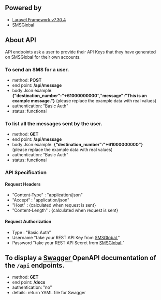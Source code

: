 ## Powered by  

- <a href="https://laravel.com" target="_blank"> Laravel Framework v7.30.4 </a>
- <a href="https://smsglobal.com" target="_blank"> SMSGlobal </a>

## About API

API endpoints ask a user to provide their API Keys that they have generated on SMSGlobal for their own accounts.

### To send an SMS for a user.
- method: **POST**
- end point: **/api/message**
- body Json example: **{"destination_number":"+61000000000","message":"This is an example message."}** (please replace the example data with real values)
- authentication: "Basic Auth"
- status: functional

### To list all the messages sent by the user.
- method: **GET**
- end point: **/api/message**
- body Json example: **{"destination_number":"+61000000000"}** (please replace the example data with real values)
- authentication: "Basic Auth"
- status: functional

### API Specification

#### Request Headers
- "Content-Type" : "application/json"
- "Accept" : "application/json"
- "Host" : {calculated when request is sent}
- "Content-Length" : {calculated when request is sent}

#### Request Authorization
- Type : "Basic Auth"
- Username "take your REST API Key from <a href="https://smsglobal.com" target="_blank"> SMSGlobal </a>"
- Password "take your REST API Secret from <a href="https://smsglobal.com" target="_blank"> SMSGlobal </a>"

## To display a <a href="https://swagger.io/" target="_blank"> Swagger </a> OpenAPI documentation of the `/api` endpoints. 
- method: **GET**
- end point: **/docs**
- authentication: "no"
- details: return YAML file for Swagger
